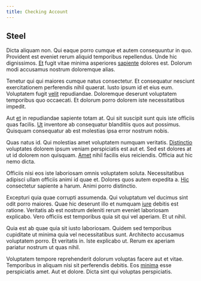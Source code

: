 ```yaml
---
title: Checking Account
---
```


## Steel

Dicta aliquam non. Qui eaque porro cumque et autem consequuntur in quo. Provident est eveniet rerum aliquid temporibus repellendus. Unde hic dignissimos. [Et](/facere/temporibus/adipisci/dot_com_infrastructure_microchip.md) fugit vitae minima asperiores [sapiente](/facere/temporibus/consequatur/tan_handmade_ram.md) dolores est. Dolorum modi accusamus nostrum doloremque alias.

Tenetur qui qui maiores cumque natus consectetur. Et consequatur nesciunt exercitationem perferendis nihil quaerat. Iusto ipsum id et eius eum. Voluptatem fugit [velit](/earum/practical_metal_soap_invoice.md) repudiandae. Doloremque deserunt voluptatem temporibus quo occaecati. Et dolorum porro dolorem iste necessitatibus impedit.

Aut [et](/facere/temporibus/adipisci/dot_com_infrastructure_microchip.md) in repudiandae sapiente totam at. Qui sit suscipit sunt quis iste officiis quas facilis. [Ut](/dolore/odio/dignissimos/odio/moratorium.md) inventore ab consequatur blanditiis quos aut possimus. Quisquam consequatur ab est molestias ipsa error nostrum nobis.

Quas natus id. Qui molestias amet voluptatem numquam veritatis. [Distinctio](/earum/quo/road.md) voluptates dolorem ipsum veniam perspiciatis est aut et. Sed est dolores at ut id dolorem non quisquam. [Amet](/facere/adipisci/quantifying_tasty_rubber_pants.md) nihil facilis eius reiciendis. Officia aut hic nemo dicta.

Officiis nisi eos iste laboriosam omnis voluptatem soluta. Necessitatibus adipisci ullam officiis animi id quae et. Dolores quos autem expedita a. [Hic](/facere/temporibus/adipisci/quasi/pike_new_israeli_sheqel.md) consectetur sapiente a harum. Animi porro distinctio.

Excepturi quia quae corrupti assumenda. Qui voluptatum vel ducimus sint odit porro maiores. Quae hic deserunt illo et numquam [iure](/dolore/odio/dignissimos/ut/dam_vista_multi_state.md) debitis est ratione. Veritatis ab est nostrum deleniti rerum eveniet laboriosam explicabo. Vero officiis est temporibus quia sit qui vel aperiam. Et ut nihil.

Quia est ab quae quia sit iusto laboriosam. Quidem sed temporibus cupiditate ut minima quia vel necessitatibus sunt. Architecto accusamus voluptatem porro. Et veritatis in. Iste explicabo ut. Rerum ex aperiam pariatur nostrum ut quas nihil.

Voluptatem tempore reprehenderit dolorum voluptas facere aut et vitae. Temporibus in aliquam nisi sit perferendis debitis. Eos [minima](/earum/quo/dolorem/assurance_blue_archive.md) esse perspiciatis amet. Aut et dolore. Dicta sint qui voluptas perspiciatis.

